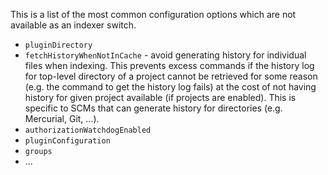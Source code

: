 This is a list of the most common configuration options which are not available as an indexer switch.

 - `pluginDirectory`
 - `fetchHistoryWhenNotInCache` - avoid generating history for individual files when indexing. This prevents excess commands if the history log for top-level directory of a project cannot be retrieved for some reason (e.g. the command to get the history log fails) at the cost of not having history for given project available (if projects are enabled). This is specific to SCMs that can generate history for directories (e.g. Mercurial, Git, ...).
 - `authorizationWatchdogEnabled`
 - `pluginConfiguration`
 - `groups`
 - ...